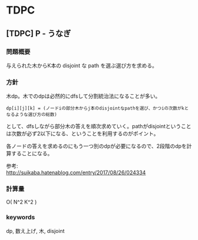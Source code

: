 # TDPC

## [TDPC] P - うなぎ

### 問題概要

与えられた木からK本の disjoint な path を選ぶ選び方を求める。

### 方針

木dp。木でのdpは必然的にdfsして分割統治法になることが多い。

```
dp[i][j][k] = (ノードiの部分木からj本のdisjointなpathを選び、かつiの次数がkとなるような選び方の総数)
```

として、dfsしながら部分木の答えを順次求めていく。pathがdisjointということは次数が必ず2以下になる、ということを利用するのがポイント。

各ノードの答えを求めるのにもう一つ別のdpが必要になるので、2段階のdpを計算することになる。

参考:  
http://suikaba.hatenablog.com/entry/2017/08/26/024334


### 計算量

O( N^2 K^2 )


### keywords

dp, 数え上げ, 木, disjoint
